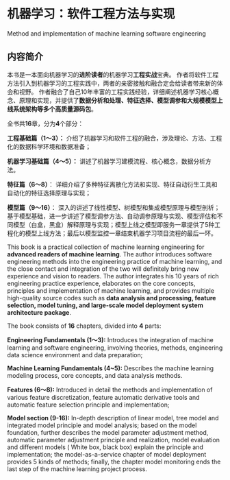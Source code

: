 # 机器学习：软件工程方法与实现

Method and implementation of machine learning software engineering

## 内容简介

本书是一本面向机器学习的**进阶读者**的机器学习**工程实战**宝典。
作者将软件工程方法引入到机器学习的工程实践中，两者的亲密接触和融合定会给读者带来新的体会和视野。
作者融合了自己10年丰富的工程实践经验，详细阐述机器学习核心概念、原理和实现，并提供了**数据分析和处理、特征选择、模型调参和大规模模型上线系统架构等多个高质量源码包**。

全书共**16**章，分为**4**个部分：

**工程基础篇（1～3）：**
介绍了机器学习和软件工程的融合，涉及理论、方法、工程化的数据科学环境和数据准备；

**机器学习基础篇（4～5）：** 
讲述了机器学习建模流程、核心概念，数据分析方法。

**特征篇（6～8）**：
详细介绍了多种特征离散化方法和实现、特征自动衍生工具和自动化的特征选择原理与实现；

**模型篇（9～16）**：
深入的讲述了线性模型、树模型和集成模型原理与模型剖析；基于模型基础，进一步讲述了模型调参方法、自动调参原理与实现、模型评估和不同模型（白盒，黑盒）解释原理与实现；模型上线之模型即服务一章提供了5种工程化的模型上线方法；最后以模型监控一章结束机器学习项目流程的最后一环。

This book is a practical collection of machine learning engineering for **advanced readers of machine learning**. The author introduces software engineering methods into the engineering practice of machine learning, and the close contact and integration of the two will definitely bring new experience and vision to readers. The author integrates his 10 years of rich engineering practice experience, elaborates on the core concepts, principles and implementation of machine learning, and provides multiple high-quality source codes such as **data analysis and processing, feature selection, model tuning, and large-scale model deployment system architecture package**.

The book consists of **16** chapters, divided into **4** parts:

**Engineering Fundamentals (1～3):**
Introduces the integration of machine learning and software engineering, involving theories, methods, engineering data science environment and data preparation;

**Machine Learning Fundamentals (4~5):**
Describes the machine learning modeling process, core concepts, and data analysis methods.

**Features (6～8):** 
Introduced in detail the methods and implementation of various feature discretization, feature automatic derivative tools and automatic feature selection principle and implementation;

**Model section (9-16):**
In-depth description of linear model, tree model and integrated model principle and model analysis; based on the model foundation, further describes the model parameter adjustment method, automatic parameter adjustment principle and realization, model evaluation and different models ( White box, black box) explain the principle and implementation; the model-as-a-service chapter of model deployment provides 5 kinds of methods; finally, the chapter model monitoring ends the last step of the machine learning project process.